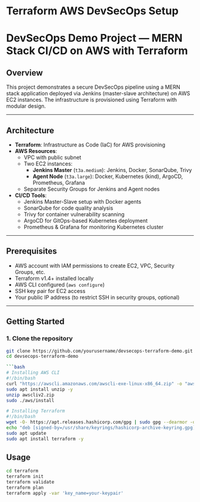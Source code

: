 # Terraform AWS DevSecOps Setup

# DevSecOps Demo Project — MERN Stack CI/CD on AWS with Terraform

## Overview

This project demonstrates a secure DevSecOps pipeline using a MERN stack application deployed via Jenkins (master-slave architecture) on AWS EC2 instances. The infrastructure is provisioned using Terraform with modular design.

---

## Architecture

- **Terraform**: Infrastructure as Code (IaC) for AWS provisioning
- **AWS Resources**:
  - VPC with public subnet
  - Two EC2 instances:
    - **Jenkins Master** (`t3a.medium`): Jenkins, Docker, SonarQube, Trivy
    - **Agent Node** (`t3a.large`): Docker, Kubernetes (kind), ArgoCD, Prometheus, Grafana
  - Separate Security Groups for Jenkins and Agent nodes
- **CI/CD Tools**:
  - Jenkins Master-Slave setup with Docker agents
  - SonarQube for code quality analysis
  - Trivy for container vulnerability scanning
  - ArgoCD for GitOps-based Kubernetes deployment
  - Prometheus & Grafana for monitoring Kubernetes cluster

---

## Prerequisites

- AWS account with IAM permissions to create EC2, VPC, Security Groups, etc.
- Terraform v1.4+ installed locally
- AWS CLI configured (`aws configure`)
- SSH key pair for EC2 access
- Your public IP address (to restrict SSH in security groups, optional)

---

## Getting Started

### 1. Clone the repository

```bash
git clone https://github.com/yourusername/devsecops-terraform-demo.git
cd devsecops-terraform-demo

```bash
# Installing AWS CLI
#!/bin/bash
curl "https://awscli.amazonaws.com/awscli-exe-linux-x86_64.zip" -o "awscliv2.zip"
sudo apt install unzip -y
unzip awscliv2.zip
sudo ./aws/install

# Installing Terraform
#!/bin/bash
wget -O- https://apt.releases.hashicorp.com/gpg | sudo gpg --dearmor -o /usr/share/keyrings/hashicorp-archive-keyring.gpg
echo "deb [signed-by=/usr/share/keyrings/hashicorp-archive-keyring.gpg] https://apt.releases.hashicorp.com $(lsb_release -cs) main" | sudo tee /etc/apt/sources.list.d/hashicorp.list
sudo apt update
sudo apt install terraform -y
```

## Usage

```bash
cd terraform
terraform init
terraform validate
terraform plan
terraform apply -var 'key_name=your-keypair'
```
